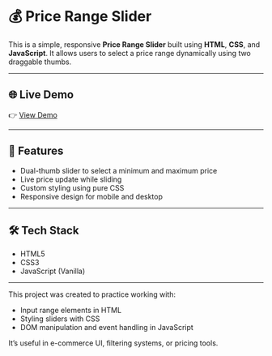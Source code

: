 # 💰 Price Range Slider

This is a simple, responsive **Price Range Slider** built using **HTML**, **CSS**, and **JavaScript**. It allows users to select a price range dynamically using two draggable thumbs.

---

## 🌐 Live Demo

👉 [View Demo](https://gulljee.github.io/Price-Range-Slider/)

---

## 📌 Features

- Dual-thumb slider to select a minimum and maximum price
- Live price update while sliding
- Custom styling using pure CSS
- Responsive design for mobile and desktop

---

## 🛠 Tech Stack

- HTML5
- CSS3
- JavaScript (Vanilla)

---

This project was created to practice working with:

- Input range elements in HTML
- Styling sliders with CSS
- DOM manipulation and event handling in JavaScript

It’s useful in e-commerce UI, filtering systems, or pricing tools.

